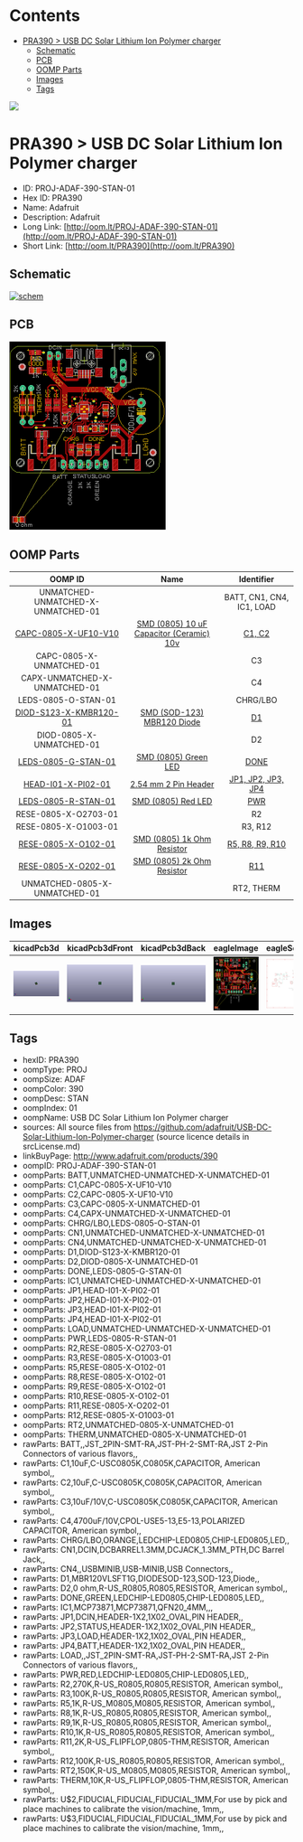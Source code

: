 



Contents
========

* [PRA390 > USB DC Solar Lithium Ion Polymer charger](#pra390--usb-dc-solar-lithium-ion-polymer-charger)
	* [Schematic](#schematic)
	* [PCB](#pcb)
	* [OOMP Parts](#oomp-parts)
	* [Images](#images)
	* [Tags](#tags)
  
![][im]
# PRA390 > USB DC Solar Lithium Ion Polymer charger

- ID: PROJ-ADAF-390-STAN-01
- Hex ID: PRA390
- Name: Adafruit
- Description: Adafruit
- Long Link: [http://oom.lt/PROJ-ADAF-390-STAN-01](http://oom.lt/PROJ-ADAF-390-STAN-01)
- Short Link: [http://oom.lt/PRA390](http://oom.lt/PRA390)

## Schematic
  
[![schem](eagleSchemImage.png)](eagleSchemImage.png)
## PCB
  
[![pcb](eagleImage.png)](eagleImage.png)
## OOMP Parts
  

|OOMP ID|Name|Identifier|
| :---: | :---: | :---: |
|UNMATCHED-UNMATCHED-X-UNMATCHED-01||BATT, CN1, CN4, IC1, LOAD|
|[CAPC-0805-X-UF10-V10](https://github.com/oomlout/oomlout_OOMP_parts/tree/main/CAPC-0805-X-UF10-V10/)|[SMD (0805) 10 uF Capacitor (Ceramic) 10v](https://github.com/oomlout/oomlout_OOMP_parts/tree/main/CAPC-0805-X-UF10-V10/)|[C1, C2](https://github.com/oomlout/oomlout_OOMP_parts/tree/main/CAPC-0805-X-UF10-V10/)|
|CAPC-0805-X-UNMATCHED-01||C3|
|CAPX-UNMATCHED-X-UNMATCHED-01||C4|
|LEDS-0805-O-STAN-01||CHRG/LBO|
|[DIOD-S123-X-KMBR120-01](https://github.com/oomlout/oomlout_OOMP_parts/tree/main/DIOD-S123-X-KMBR120-01/)|[SMD (SOD-123) MBR120 Diode](https://github.com/oomlout/oomlout_OOMP_parts/tree/main/DIOD-S123-X-KMBR120-01/)|[D1](https://github.com/oomlout/oomlout_OOMP_parts/tree/main/DIOD-S123-X-KMBR120-01/)|
|DIOD-0805-X-UNMATCHED-01||D2|
|[LEDS-0805-G-STAN-01](https://github.com/oomlout/oomlout_OOMP_parts/tree/main/LEDS-0805-G-STAN-01/)|[SMD (0805) Green LED](https://github.com/oomlout/oomlout_OOMP_parts/tree/main/LEDS-0805-G-STAN-01/)|[DONE](https://github.com/oomlout/oomlout_OOMP_parts/tree/main/LEDS-0805-G-STAN-01/)|
|[HEAD-I01-X-PI02-01](https://github.com/oomlout/oomlout_OOMP_parts/tree/main/HEAD-I01-X-PI02-01/)|[2.54 mm 2 Pin Header](https://github.com/oomlout/oomlout_OOMP_parts/tree/main/HEAD-I01-X-PI02-01/)|[JP1, JP2, JP3, JP4](https://github.com/oomlout/oomlout_OOMP_parts/tree/main/HEAD-I01-X-PI02-01/)|
|[LEDS-0805-R-STAN-01](https://github.com/oomlout/oomlout_OOMP_parts/tree/main/LEDS-0805-R-STAN-01/)|[SMD (0805) Red LED](https://github.com/oomlout/oomlout_OOMP_parts/tree/main/LEDS-0805-R-STAN-01/)|[PWR](https://github.com/oomlout/oomlout_OOMP_parts/tree/main/LEDS-0805-R-STAN-01/)|
|RESE-0805-X-O2703-01||R2|
|RESE-0805-X-O1003-01||R3, R12|
|[RESE-0805-X-O102-01](https://github.com/oomlout/oomlout_OOMP_parts/tree/main/RESE-0805-X-O102-01/)|[SMD (0805) 1k Ohm Resistor](https://github.com/oomlout/oomlout_OOMP_parts/tree/main/RESE-0805-X-O102-01/)|[R5, R8, R9, R10](https://github.com/oomlout/oomlout_OOMP_parts/tree/main/RESE-0805-X-O102-01/)|
|[RESE-0805-X-O202-01](https://github.com/oomlout/oomlout_OOMP_parts/tree/main/RESE-0805-X-O202-01/)|[SMD (0805) 2k Ohm Resistor](https://github.com/oomlout/oomlout_OOMP_parts/tree/main/RESE-0805-X-O202-01/)|[R11](https://github.com/oomlout/oomlout_OOMP_parts/tree/main/RESE-0805-X-O202-01/)|
|UNMATCHED-0805-X-UNMATCHED-01||RT2, THERM|

## Images
  
  

|kicadPcb3d|kicadPcb3dFront|kicadPcb3dBack|eagleImage|eagleSchemImage|
| :---: | :---: | :---: | :---: | :---: |
|[![kicadPcb3d](kicadPcb3d_140.png)](kicadPcb3d.png)|[![kicadPcb3dFront](kicadPcb3dFront_140.png)](kicadPcb3dFront.png)|[![kicadPcb3dBack](kicadPcb3dBack_140.png)](kicadPcb3dBack.png)|[![eagleImage](eagleImage_140.png)](eagleImage.png)|[![eagleSchemImage](eagleSchemImage_140.png)](eagleSchemImage.png)|

## Tags

- hexID: PRA390
- oompType: PROJ
- oompSize: ADAF
- oompColor: 390
- oompDesc: STAN
- oompIndex: 01
- oompName: USB DC Solar Lithium Ion Polymer charger
- sources: All source files from https://github.com/adafruit/USB-DC-Solar-Lithium-Ion-Polymer-charger (source licence details in srcLicense.md)
- linkBuyPage: http://www.adafruit.com/products/390
- oompID: PROJ-ADAF-390-STAN-01
- oompParts: BATT,UNMATCHED-UNMATCHED-X-UNMATCHED-01
- oompParts: C1,CAPC-0805-X-UF10-V10
- oompParts: C2,CAPC-0805-X-UF10-V10
- oompParts: C3,CAPC-0805-X-UNMATCHED-01
- oompParts: C4,CAPX-UNMATCHED-X-UNMATCHED-01
- oompParts: CHRG/LBO,LEDS-0805-O-STAN-01
- oompParts: CN1,UNMATCHED-UNMATCHED-X-UNMATCHED-01
- oompParts: CN4,UNMATCHED-UNMATCHED-X-UNMATCHED-01
- oompParts: D1,DIOD-S123-X-KMBR120-01
- oompParts: D2,DIOD-0805-X-UNMATCHED-01
- oompParts: DONE,LEDS-0805-G-STAN-01
- oompParts: IC1,UNMATCHED-UNMATCHED-X-UNMATCHED-01
- oompParts: JP1,HEAD-I01-X-PI02-01
- oompParts: JP2,HEAD-I01-X-PI02-01
- oompParts: JP3,HEAD-I01-X-PI02-01
- oompParts: JP4,HEAD-I01-X-PI02-01
- oompParts: LOAD,UNMATCHED-UNMATCHED-X-UNMATCHED-01
- oompParts: PWR,LEDS-0805-R-STAN-01
- oompParts: R2,RESE-0805-X-O2703-01
- oompParts: R3,RESE-0805-X-O1003-01
- oompParts: R5,RESE-0805-X-O102-01
- oompParts: R8,RESE-0805-X-O102-01
- oompParts: R9,RESE-0805-X-O102-01
- oompParts: R10,RESE-0805-X-O102-01
- oompParts: R11,RESE-0805-X-O202-01
- oompParts: R12,RESE-0805-X-O1003-01
- oompParts: RT2,UNMATCHED-0805-X-UNMATCHED-01
- oompParts: THERM,UNMATCHED-0805-X-UNMATCHED-01
- rawParts: BATT,,JST_2PIN-SMT-RA,JST-PH-2-SMT-RA,JST 2-Pin Connectors of various flavors,,
- rawParts: C1,10uF,C-USC0805K,C0805K,CAPACITOR, American symbol,,
- rawParts: C2,10uF,C-USC0805K,C0805K,CAPACITOR, American symbol,,
- rawParts: C3,10uF/10V,C-USC0805K,C0805K,CAPACITOR, American symbol,,
- rawParts: C4,4700uF/10V,CPOL-USE5-13,E5-13,POLARIZED CAPACITOR, American symbol,,
- rawParts: CHRG/LBO,ORANGE,LEDCHIP-LED0805,CHIP-LED0805,LED,,
- rawParts: CN1,DCIN,DCBARREL1.3MM,DCJACK_1.3MM_PTH,DC Barrel Jack,,
- rawParts: CN4,,USBMINIB,USB-MINIB,USB Connectors,,
- rawParts: D1,MBR120VLSFT1G,DIODESOD-123,SOD-123,Diode,,
- rawParts: D2,0 ohm,R-US_R0805,R0805,RESISTOR, American symbol,,
- rawParts: DONE,GREEN,LEDCHIP-LED0805,CHIP-LED0805,LED,,
- rawParts: IC1,MCP73871,MCP73871,QFN20_4MM,,,
- rawParts: JP1,DCIN,HEADER-1X2,1X02_OVAL,PIN HEADER,,
- rawParts: JP2,STATUS,HEADER-1X2,1X02_OVAL,PIN HEADER,,
- rawParts: JP3,LOAD,HEADER-1X2,1X02_OVAL,PIN HEADER,,
- rawParts: JP4,BATT,HEADER-1X2,1X02_OVAL,PIN HEADER,,
- rawParts: LOAD,,JST_2PIN-SMT-RA,JST-PH-2-SMT-RA,JST 2-Pin Connectors of various flavors,,
- rawParts: PWR,RED,LEDCHIP-LED0805,CHIP-LED0805,LED,,
- rawParts: R2,270K,R-US_R0805,R0805,RESISTOR, American symbol,,
- rawParts: R3,100K,R-US_R0805,R0805,RESISTOR, American symbol,,
- rawParts: R5,1K,R-US_M0805,M0805,RESISTOR, American symbol,,
- rawParts: R8,1K,R-US_R0805,R0805,RESISTOR, American symbol,,
- rawParts: R9,1K,R-US_R0805,R0805,RESISTOR, American symbol,,
- rawParts: R10,1K,R-US_R0805,R0805,RESISTOR, American symbol,,
- rawParts: R11,2K,R-US_FLIPFLOP,0805-THM,RESISTOR, American symbol,,
- rawParts: R12,100K,R-US_R0805,R0805,RESISTOR, American symbol,,
- rawParts: RT2,150K,R-US_M0805,M0805,RESISTOR, American symbol,,
- rawParts: THERM,10K,R-US_FLIPFLOP,0805-THM,RESISTOR, American symbol,,
- rawParts: U$2,FIDUCIAL,FIDUCIAL,FIDUCIAL_1MM,For use by pick and place machines to calibrate the vision/machine, 1mm,,
- rawParts: U$3,FIDUCIAL,FIDUCIAL,FIDUCIAL_1MM,For use by pick and place machines to calibrate the vision/machine, 1mm,,



[im]: kicadPcb3d_450.png
